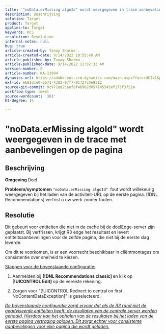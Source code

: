 ```yaml
---
title: '"noData.erMissing algoId" wordt weergegeven in trace aanbevelingen op de pagina.'
description: Beschrijving
solution: Target
product: Target
applies-to: Target
keywords: KCS
resolution: Resolution
internal-notes: null
bug: true
article-created-by: Tanay Sharma .
article-created-date: 9/14/2022 10:55:48 AM
article-published-by: Tanay Sharma .
article-published-date: 9/14/2022 11:02:33 AM
version-number: 5
article-number: KA-13994
dynamics-url: https://adobe-ent.crm.dynamics.com/main.aspx?forceUCI=1&pagetype=entityrecord&etn=knowledgearticle&id=e3d763c7-1b34-ed11-9db1-002248086735
exl-id: e681dce0-5571-4302-97f7-91727c0e9312
source-git-commit: 9c971ee2ceef8f48902d857145545ef173f3752a
workflow-type: tm+mt
source-wordcount: '161'
ht-degree: 1%

---
```


# &quot;noData.erMissing algoId&quot; wordt weergegeven in de trace met aanbevelingen op de pagina

## Beschrijving

<b>Omgeving</b>
Doel


<b>Probleem/symptomen</b>
`"noData.erMissing algoId"`  fout wordt willekeurig weergegeven bij het laden van de activiteit-URL op de eerste pagina. [!DNL Recommendations] verfrist u uw werk zonder fouten.


## Resolutie


Dit gebeurt voor entiteiten die niet in de cache bij de doelEdge-server zijn geplaatst. Bij verfrissen, krijgt R3 edge het resultaat en levert entiteitsaanbevelingen voor de zelfde pagina, die niet bij de eerste slag leverde.

Om dit te voorkomen, is er een voorrecht beschikbaar in cliëntmontages om consistentie over snelheid te kiezen.



<u>Stappen voor de bovenstaande configuratie:</u>

1. Aanmelden bij <b>[!DNL Recommendations classic] </b>en klik op <b>[!UICONTROL Edit]</b> op de vereiste rekening.

2. Zorgen voor &quot;[!UICONTROL Redirect to central on first NoContentDataException]&quot; is geselecteerd.

*<u>De bovenstaande configuratie zorgt ervoor dat als de R3 rand niet de geadviseerde entiteiten heeft, de resultaten van de centrale server worden gehaald. Hierdoor kan het ophalen van de resultaten bij het laden van de eerste pagina vertraging oplopen. Dit zorgt echter voor consistente aanbevelingen voor elke pagina die wordt geladen.</u>*
